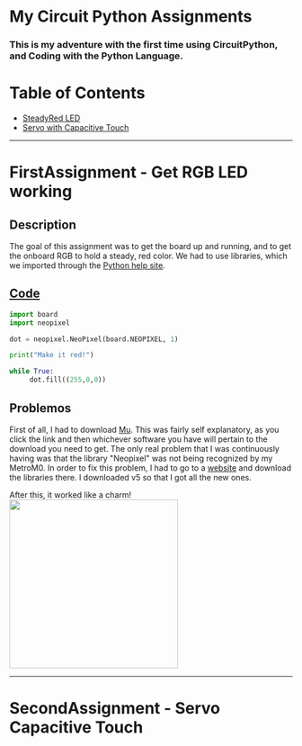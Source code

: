 # My Circuit Python Assignments

### This is my adventure with the first time using CircuitPython, and Coding with the Python Language.

# Table of Contents
* [SteadyRed LED](#FirstAssignment)
* [Servo with Capacitive Touch](#SecondAssignment)
---

# FirstAssignment - Get RGB LED working

## Description
The goal of this assignment was to get the board up and running, and to get the onboard RGB to hold a steady, red color. We had to use libraries, which we imported through the [Python help site](https://circuitpython.org/board/metro_m0_express/).

## [Code](https://github.com/willhk10/Circuitpython3/blob/main/Files/SteadyRed.py)

```python
import board
import neopixel

dot = neopixel.NeoPixel(board.NEOPIXEL, 1)

print("Make it red!")

while True:
     dot.fill((255,0,0))
```

## Problemos
First of all, I had to download [Mu](https://codewith.mu/en/downloadOne). This was fairly self explanatory, as you click the link and then whichever software you have will pertain to the download you need to get. The only real problem that I was continuously having was that the library "Neopixel" was not being recognized by my MetroM0. In order to fix this problem, I had to go to a [website](https://circuitpython.org/libraries) and download the libraries there. I downloaded v5 so that I got all the new ones.

After this, it worked like a charm!
<img src="Pictures/MetroM0.png" width="300px" /> 


-----

# SecondAssignment - Servo Capacitive Touch
